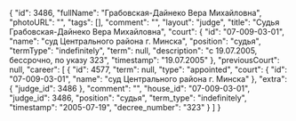 {
    "id": 3486,
    "fullName": "Грабовская-Дайнеко Вера Михайловна",
    "photoURL": "",
    "tags": [],
    "comment": "",
    "layout": "judge",
    "title": "Судья Грабовская-Дайнеко Вера Михайловна",
    "court": {
        "id": "07-009-03-01",
        "name": "суд Центрального района г. Минска",
        "position": "судья",
        "termType": "indefinitely",
        "term": null,
        "description": "c 19.07.2005, бессрочно, по указу 323",
        "timestamp": "19.07.2005"
    },
    "previousCourt": null,
    "career": [
        {
            "id": 4577,
            "term": null,
            "type": "appointed",
            "court": {
                "id": "07-009-03-01",
                "name": "суд Центрального района г. Минска"
            },
            "extra": {
                "judge_id": 3486
            },
            "comment": "",
            "house_id": "07-009-03-01",
            "judge_id": 3486,
            "position": "судья",
            "term_type": "indefinitely",
            "timestamp": "2005-07-19",
            "decree_number": "323"
        }
    ]
}